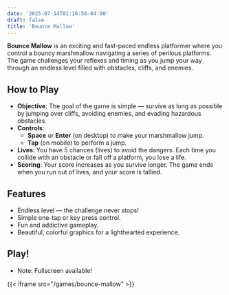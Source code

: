 ```yaml
---
date: '2025-07-14T01:16:56-04:00'
draft: false
title: 'Bounce Mallow'
---
```


**Bounce Mallow** is an exciting and fast-paced endless platformer where you control a bouncy marshmallow navigating a series of perilous platforms. The game challenges your reflexes and timing as you jump your way through an endless level filled with obstacles, cliffs, and enemies.

## How to Play

- **Objective**: The goal of the game is simple — survive as long as possible by jumping over cliffs, avoiding enemies, and evading hazardous obstacles.
- **Controls**:
  - **Space** or **Enter** (on desktop) to make your marshmallow jump.
  - **Tap** (on mobile) to perform a jump.
- **Lives**: You have 5 chances (lives) to avoid the dangers. Each time you collide with an obstacle or fall off a platform, you lose a life.
- **Scoring**: Your score increases as you survive longer. The game ends when you run out of lives, and your score is tallied.

## Features

- Endless level — the challenge never stops!
- Simple one-tap or key press control.
- Fun and addictive gameplay.
- Beautiful, colorful graphics for a lighthearted experience.

## Play!

- Note: Fullscreen available!

{{< iframe src="/games/bounce-mallow" >}}

